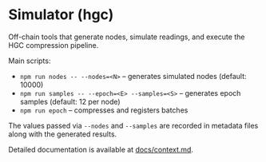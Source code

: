 # Simulator (hgc)

Off-chain tools that generate nodes, simulate readings, and execute the HGC compression pipeline.

Main scripts:

- `npm run nodes -- --nodes=<N>` – generates simulated nodes (default: 10000)
- `npm run samples -- --epoch=<E> --samples=<S>` – generates epoch samples (default: 12 per node)
- `npm run epoch` – compresses and registers batches

The values passed via `--nodes` and `--samples` are recorded in metadata files along with the generated results.

Detailed documentation is available at [docs/context.md](./docs/context.md).